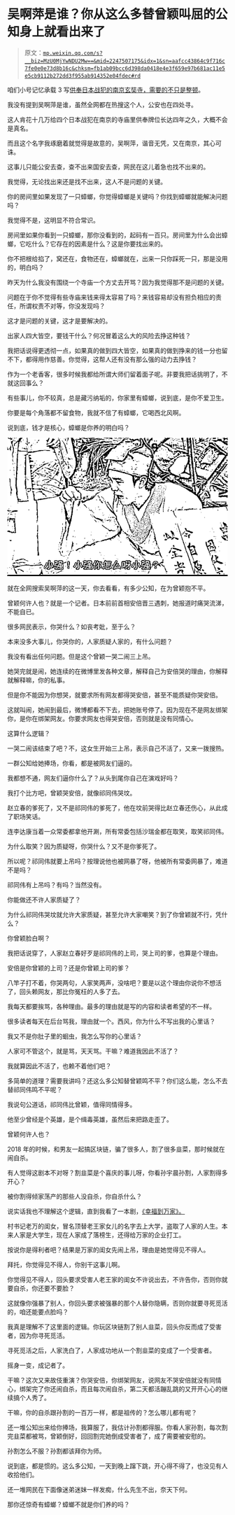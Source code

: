 # 吴啊萍是谁？你从这么多替曾颖叫屈的公知身上就看出来了

> 原文：[`mp.weixin.qq.com/s?__biz=MzU0MjYwNDU2Mw==&mid=2247507175&idx=1&sn=aafcc43864c9f716c7fe0e0e73d8b16c&chksm=fb1ab09bcc6d398da0418e4e3f659e97b681ac11e5e5cb9112b272dd3f955ab914352e04fdec#rd`](http://mp.weixin.qq.com/s?__biz=MzU0MjYwNDU2Mw==&mid=2247507175&idx=1&sn=aafcc43864c9f716c7fe0e0e73d8b16c&chksm=fb1ab09bcc6d398da0418e4e3f659e97b681ac11e5e5cb9112b272dd3f955ab914352e04fdec#rd)

咱们小号记忆承载 3 写[供奉日本战犯的南京玄奘寺，需要的不只是整顿](http://mp.weixin.qq.com/s?__biz=MzU3NDc5Nzc0NQ==&mid=2247519099&idx=1&sn=cc48bfe77d5d5bd0265ecd8a61110fb8&chksm=fd2e29a5ca59a0b328f17514770c5d8f41a351b097d2b84befc9c153aeff074d9893ed5450b0&scene=21#wechat_redirect)。 

我没有提到吴啊萍是谁，虽然全网都在热搜这个人，公安也在四处寻。

这人肯花十几万给四个日本战犯在南京的寺庙里供奉牌位长达四年之久，大概不会是真名。 

而且这个名字我琢磨着就觉得是故意的，吴啊萍，谐音无凭，又在南京，其心可诛。

这事儿只能公安去查，查不出来国安去查，网民在这儿着急也找不出来的。 

我觉得，无论找出来还是找不出来，这人不是问题的关键。

你的房间里如果发现了一只蟑螂，你觉得蟑螂是关键吗？你找到蟑螂就能解决问题吗？ 

我觉得不是，这明显不符合常识。

房间里如果你看到一只蟑螂，那你没看到的，起码有一百只。房间里为什么会出蟑螂，它吃什么？它存在的因素是什么？这是你要找出来的。

你不把根给掐了，窝还在，食物还在，蟑螂就在，出来一只你踩死一只，那是没用的，明白吗？ 

昨天为什么我没有围绕一个寺庙一个方丈去开骂？因为我觉得那不是问题的关键。 

问题在于你不觉得有些寺庙来钱来得太容易了吗？来钱容易却没有担负相应的责任，所谓权责不对等，你没发现吗？ 

这才是问题的关键，这才是要解决的。 

出家人四大皆空，要钱干什么？何况冒着这么大的风险去挣这种钱？

我把话说得更透彻一点，如果真的做到四大皆空，如果真的做到挣来的钱一分也留不下，都得用作慈善。你觉得，这帮人还有没有那么强的动力去挣钱？

作为一个老香客，很多时候我都给所谓大师们留着面子呢。非要我把话挑明了，不就这回事么？ 

有些事儿，你不较真，总是藏污纳垢的，你家里有蟑螂，说到底，是你不爱卫生。 

你要是每个角落都不留食物，我就不信了有蟑螂，它喝西北风啊。

说到底，钱才是核心，蟑螂是你养的明白吗？

![](img/80e22acf5c0868cab05989845386a9d0.png)

就在全网搜索吴啊萍的这一天，你去看看，有多少公知，在为曾颖抱不平。

曾颖何许人也？就是一个记者。日本前前首相安倍晋三遇刺，她报道时痛哭流涕，不能自已。 

很多网民表示，你哭什么？如丧考妣，至于么？ 

本来没多大事儿，你哭你的，人家质疑人家的，有什么问题？ 

我没有看出任何问题。但是这个曾颖一哭二闹三上吊。

她哭完就是闹，她连续的在微博里发各种文章，解释自己为安倍哭的理由，你解释就解释嘛，你的私事。

但是你不能因为你想哭，就要求所有网友都得哭安倍，甚至不能质疑你哭安倍。

这就叫闹，她闹到最后，微博都看不下去，把她账号停了。因为现在不是网友绑架你，是你在绑架网友。你要求网友也得哭安倍，否则就是没有同情心。

这算什么逻辑？

一哭二闹该结束了吧？不，这女生开始三上吊，表示自己不活了，又来一拨搜热。 

一群公知给她捧场，你看，都是被网友们逼的。 

我都想不通，网友们逼你什么了？从头到尾你自己在演戏好吗？

我打个比方吧，曾颖哭安倍，就像祁同伟哭坟。

赵立春的爹死了，又不是祁同伟的爹死了，他在坟前哭得比赵立春还伤心，从此成了职场笑话。 

连李达康当着一众常委都拿他开涮，所有常委包括沙瑞金都在取笑，取笑祁同伟。 

为什么取笑？因为质疑呀，你哭什么？又不是你爹死了。 

所以呢？祁同伟就要上吊吗？按理说他也被网暴了呀，他被所有常委网暴了，难道不是吗？ 

祁同伟有上吊吗？有吗？当然没有。

你能做还不许人家质疑了？

为什么祁同伟哭坟就允许大家质疑，甚至允许大家嘲笑？到了你曾颖就不行，凭什么？

你曾颖脸白啊？

我把话说穿了，人家赵立春好歹是祁同伟的上司，哭上司的爹，也算是个理由。 

安倍是你曾颖的上司？还是你曾颖上司的爹？ 

八竿子打不着，你哭两句，人家笑两声，没啥吧？要是以这个理由你说你不想活了，回头赖网友，那比你冤枉的人多了去。 

我每天都要挨骂，各种理由。最多的理由就是写的内容和读者希望的不一样。

很多读者每天在后台骂我，理由就一个。西风，你为什么不写出我的心里话？

我又不是你肚子里的蛔虫，我怎么写你的心里话？

人家可不管这个，就是骂，天天骂。干嘛？难道我因此不活了？ 

我就算因此不活了，也赖不着他们吧？

多简单的道理？需要我讲吗？还这么多公知替曾颖鸣不平？你们这么能，怎么不去替祁同伟鸣不平呢？

我说句公道话，祁同伟比曾颖，值得同情得多。 

他至少曾经是个英雄，是个缉毒英雄，虽然后来把路走歪了。 

曾颖何许人也？ 

2018 年的时候，和男友一起搞区块链，骗了很多人，割了很多韭菜，那时候就在闹自杀。 

有人觉得这剧本不对呀？割韭菜是个喜庆的事儿呀，你看孙宇晨孙割，人家割得多开心？

被你割得倾家荡产的那些人没自杀，你自杀什么？

说实话我也不理解这个逻辑，直到我看了一本剧，[《幸福到万家》。](http://mp.weixin.qq.com/s?__biz=MzU0MjYwNDU2Mw==&mid=2247507134&idx=1&sn=28f63cd60bba0a26949397f7c4cf7da6&chksm=fb1ab0c2cc6d39d432083ca8f9f3ac58191d9d512764dcfa60059f2de08c12b70f69b324f01f&scene=21#wechat_redirect)

村书记老万的闺女，冒名顶替老王家女儿的名字去上大学，盗取了人家的人生。本来人家是大学生，现在人家成了落榜生，还得给万家的企业打工。 

按说你是得利者吧？结果是万家的闺女先闹上吊，理由是她觉得见不得人。 

拜托，你觉得见不得人，你别干这事儿啊。

你觉得见不得人，回头要求受害人老王家的闺女不许说出去，不许告你，否则你就要自杀，你还要不要脸？

这就像你强暴了别人，你回头要求被强暴的那个人替你隐瞒，否则你就要寻死觅活的，咱还能要点脸吗？ 

我真是理解不了这里面的逻辑。你玩区块链割了别人韭菜，回头你反而成了受害者，因为你寻死觅活。 

寻死觅活之后，人家洗白了，人家成功地从一个割韭菜的变成了一个受害者。 

摇身一变，成记者了。 

干嘛？这次又来故伎重演？你哭安倍，你绑架网友，说网友不哭安倍就没有同情心，绑架完了你还闹自杀，而且每次闹自杀，第二天都活蹦乱跳的又开开心心的继续搞个人秀了。

干嘛，你的自杀跟孙割的一百万一样，都是祖传的？怎么哪儿都有呢？

还一堆公知出来给你捧场，我算服了，我估计孙割都得服。你看人家孙割，每次割完韭菜都被骂，曾颖倒好，回回割完她倒成受害者了，成了需要被安慰的。

孙割怎么不服？孙割都该拜你为师。

说到底，都是惯的。这么多公知，一天到晚上蹿下跳，开心得不得了，也没见有人收拾他们。 

还一堆网民在下面像迷弟迷妹一样发痴，什么先生不出，奈天下何。 

那你还惊奇有蟑螂？蟑螂不就是你们养的吗？